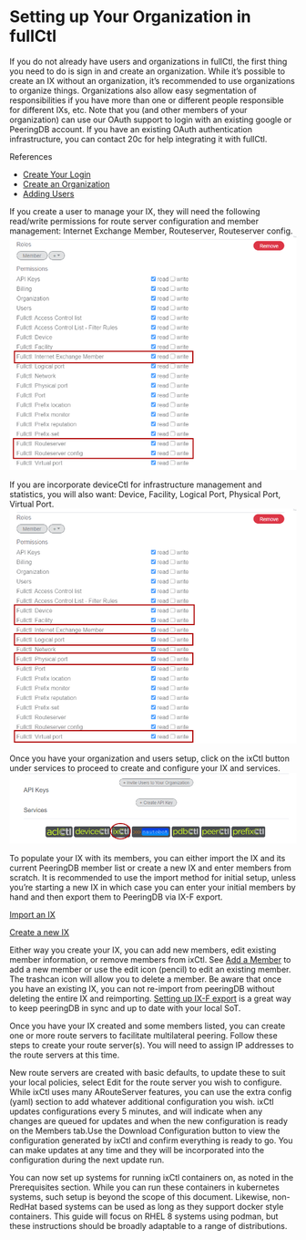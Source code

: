 # Setting up Your Organization in fullCtl

If you do not already have users and organizations in fullCtl, the first thing you need to do is sign in and create an organization. While it’s possible to create an IX without an organization, it’s recommended to use organizations to organize things. Organizations also allow easy segmentation of responsibilities if you have more than one or different people responsible for different IXs, etc. Note that you (and other members of your organization) can use our OAuth support to login with an existing google or PeeringDB account. If you have an existing OAuth authentication infrastructure, you can contact 20c for help integrating it with fullCtl.

References
- [Create Your Login](https://docs.fullctl.com/aaaCtl/Sign-up-for-account/)
- [Create an Organization](https://docs.fullctl.com/aaaCtl/Add-Organization/)
- [Adding Users](https://docs.fullctl.com/aaaCtl/Add-Users/)

If you create a user to manage your IX, they will need the following read/write permissions for route server configuration and member management: Internet Exchange Member, Routeserver, Routeserver config.
   ![](ixmgr.png)
   
If you are incorporate deviceCtl for infrastructure management and statistics, you will also want: Device, Facility, Logical Port, Physical Port, Virtual Port.
   ![](devicemgr.png)
   
Once you have your organization and users setup, click on the ixCtl button under services to proceed to create and configure your IX and services.
   ![](ixctl.png)

To populate your IX with its members, you can either import the IX and its current PeeringDB member list or create a new IX and enter members from scratch. It is recommended to use the import method for initial setup, unless you’re starting a new IX in which case you can enter your initial members by hand and then export them to PeeringDB via IX-F export.

[Import an IX](https://docs.fullctl.com/ixctl/Import-an-IX/)

[Create a new IX](https://docs.fullctl.com/ixctl/Create-an-IX/)

Either way you create your IX, you can add new members, edit existing member information, or remove members from ixCtl. See [Add a Member](https://docs.fullctl.com/ixctl/Add-a-Member/) to add a new member or use the edit icon (pencil) to edit an existing member. The trashcan icon will allow you to delete a member. Be aware that once you have an existing IX, you can not re-import from peeringDB without deleting the entire IX and reimporting. [Setting up IX-F export](https://docs.fullctl.com/ixctl/Share-the-member-list/) is a great way to keep peeringDB in sync and up to date with your local SoT.

Once you have your IX created and some members listed, you can create one or more route servers to facilitate multilateral peering. Follow these steps to create your route server(s). You will need to assign IP addresses to the route servers at this time.

New route servers are created with basic defaults, to update these to suit your local policies, select Edit for the route server you wish to configure. While ixCtl uses many ARouteServer features, you can use the extra config (yaml) section to add whatever additional configuration you wish. ixCtl updates configurations every 5 minutes, and will indicate when any changes are queued for updates and when the new configuration is ready on the Members tab.Use the Download Configuration button to view the configuration generated by ixCtl and confirm everything is ready to go. You can make updates at any time and they will be incorporated into the configuration during the next update run.

You can now set up systems for running ixCtl containers on, as noted in the Prerequisites section. While you can run these containers in kubernetes systems, such setup is beyond the scope of this document. Likewise, non-RedHat based systems can be used as long as they support docker style containers. This guide will focus on RHEL 8 systems using podman, but these instructions should be broadly adaptable to a range of distributions.
